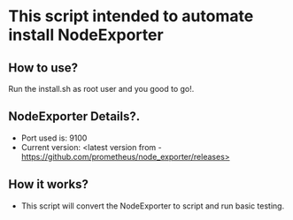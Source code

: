 # This script intended to automate install NodeExporter

## How to use?
Run the install.sh as root user and you good to go!. 

## NodeExporter Details?.
- Port used is: 9100
- Current version: <latest version from - https://github.com/prometheus/node_exporter/releases>

## How it works?
- This script will convert the NodeExporter to script and run basic testing. 
